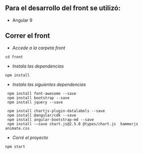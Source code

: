 ## Para el desarrollo del front se utilizó:

- Angular 9

## Correr el front

- _Accede a la carpeta front_

```
cd front
```

- _Instala las dependencias_

```
npm install
```

- _Instala las siguientes dependencias_

```
 npm install font-awesome --save
 npm install bootstrap --save
 npm install jquery --save

 npm install chartjs-plugin-datalabels --save
 npm install @angular/cdk --save
 npm install angular-bootstrap-md --save
 npm install -–save chart.js@2.5.0 @types/chart.js  hammerjs animate.css 

```

- _Corré el proyecto_

```
npm start
```
